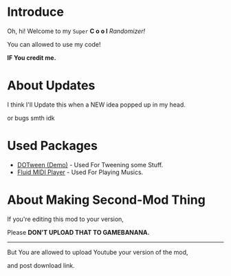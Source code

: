 # Introduce
Oh, hi! Welcome to my `Super` **C o o l** *Randomizer!*

You can allowed to use my code!

**IF You credit me.**

# About Updates
I think I'll Update this when a NEW idea popped up in my head.

or bugs smth idk

# Used Packages
* [DOTween (Demo)](https://assetstore.unity.com/packages/tools/animation/dotween-hotween-v2-27676) - Used For Tweening some Stuff.
* [Fluid MIDI Player](https://assetstore.unity.com/packages/tools/audio/fluid-midi-player-173680?locale=ko-KR) - Used For Playing Musics.

# About Making Second-Mod Thing
If you're editing this mod to your version,

Please **DON'T UPLOAD THAT TO GAMEBANANA.**

------

But You are allowed to upload Youtube your version of the mod,

and post download link.